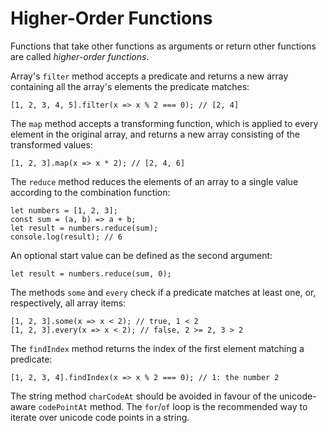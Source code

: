 # Higher-Order Functions

Functions that take other functions as arguments or return other functions are
called _higher-order functions_.

Array's `filter` method accepts a predicate and returns a new array containing
all the array's elements the predicate matches:

	[1, 2, 3, 4, 5].filter(x => x % 2 === 0); // [2, 4]

The `map` method accepts a transforming function, which is applied to every
element in the original array, and returns a new array consisting of the
transformed values:

	[1, 2, 3].map(x => x * 2); // [2, 4, 6]

The `reduce` method reduces the elements of an array to a single value
according to the combination function:

	let numbers = [1, 2, 3];
	const sum = (a, b) => a + b;
	let result = numbers.reduce(sum);
	console.log(result); // 6

An optional start value can be defined as the second argument:

	let result = numbers.reduce(sum, 0);

The methods `some` and `every` check if a predicate matches at least one, or,
respectively, all array items:

	[1, 2, 3].some(x => x < 2); // true, 1 < 2
	[1, 2, 3].every(x => x < 2); // false, 2 >= 2, 3 > 2

The `findIndex` method returns the index of the first element matching a
predicate:

	[1, 2, 3, 4].findIndex(x => x % 2 === 0); // 1: the number 2

The string method `charCodeAt` should be avoided in favour of the unicode-aware
`codePointAt` method. The `for`/`of` loop is the recommended way to iterate
over unicode code points in a string.
